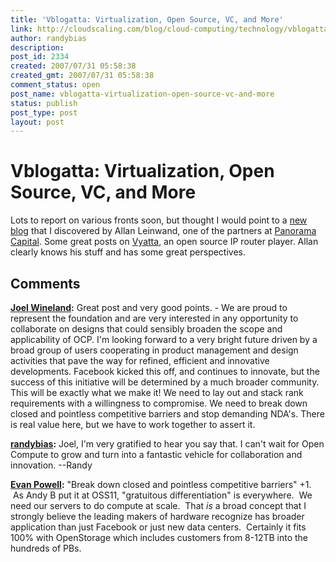 ```yaml
---
title: 'Vblogatta: Virtualization, Open Source, VC, and More'
link: http://cloudscaling.com/blog/cloud-computing/technology/vblogatta-virtualization-open-source-vc-and-more/
author: randybias
description: 
post_id: 2334
created: 2007/07/31 05:58:38
created_gmt: 2007/07/31 05:58:38
comment_status: open
post_name: vblogatta-virtualization-open-source-vc-and-more
status: publish
post_type: post
layout: post
---
```


# Vblogatta: Virtualization, Open Source, VC, and More

Lots to report on various fronts soon, but thought I would point to a [new blog](http://aleinwand.blogspot.com/) that I discovered by Allan Leinwand, one of the partners at [Panorama Capital](http://www.panoramacapital.com/). Some great posts on [Vyatta](http://www.vyatta.com/), an open source IP router player. Allan clearly knows his stuff and has some great perspectives.

## Comments

**[Joel Wineland](#3090 "2011-11-02 05:24:00"):** Great post and very good points. - We are proud to represent the foundation and are very interested in any opportunity to collaborate on designs that could sensibly broaden the scope and applicability of OCP. I'm looking forward to a very bright future driven by a broad group of users cooperating in product management and design activities that pave the way for refined, efficient and innovative developments. Facebook kicked this off, and continues to innovate, but the success of this initiative will be determined by a much broader community. This will be exactly what we make it! We need to lay out and stack rank requirements with a willingness to compromise. We need to break down closed and pointless competitive barriers and stop demanding NDA's. There is real value here, but we have to work together to assert it.

**[randybias](#3091 "2011-11-02 19:47:00"):** Joel, I'm very gratified to hear you say that. I can't wait for Open Compute to grow and turn into a fantastic vehicle for collaboration and innovation. \--Randy

**[Evan Powell](#3093 "2011-11-06 10:36:00"):** "Break down closed and pointless competitive barriers" +1.  As Andy B put it at OSS11, "gratuitous differentiation" is everywhere.  We need our servers to do compute at scale.  That *is* a broad concept that I strongly believe the leading makers of hardware recognize has broader application than just Facebook or just new data centers.  Certainly it fits 100% with OpenStorage which includes customers from 8-12TB into the hundreds of PBs.

